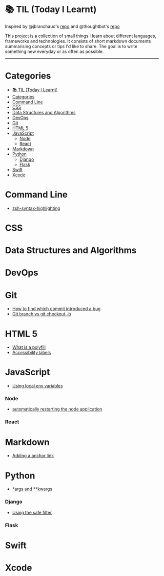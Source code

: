 # :books: TIL (Today I Learnt)

Inspired by @jbranchaud's [repo](https://github.com/jbranchaud/til) and @thoughtbot's [repo](https://github.com/thoughtbot/til)

This project is a collection of small things I learn about different languages, frameworks and technologies.
It consists of short markdown documents summarising concepts or tips I'd like to share.
The goal is to write something new everyday or as often as possible.

---

# Categories

- [:books: TIL (Today I Learnt)](#books-til-today-i-learnt)
- [Categories](#categories)
- [Command Line](#command-line)
- [CSS](#css)
- [Data Structures and Algorithms](#data-structures-and-algorithms)
- [DevOps](#devops)
- [Git](#git)
- [HTML 5](#html-5)
- [JavaScript](#javascript)
    - [Node](#node)
    - [React](#react)
- [Markdown](#markdown)
- [Python](#python)
    - [Django](#django)
    - [Flask](#flask)
- [Swift](#swift)
- [Xcode](#xcode)

# Command Line

-   [zsh-syntax-highlighting](commandLine/installing-zsh-syntax-highlighting.md)

# CSS

# Data Structures and Algorithms

# DevOps

# Git

-   [How to find which commit introduced a bug](git/git_bisect.md)
-   [Git branch vs git checkout -b](git/git-branch-vs-git-checkout-b.md)

# HTML 5

-   [What is a polyfill](html/polyfill.md)
-   [Accessibility labels](html/accessibilityLabels.md)

# JavaScript

-   [Using local env variables](javascript/local-enviroment-variables.md)

### Node

-   [automatically restarting the node application](javascript/node/nodemon.md)

### React

# Markdown

-   [Adding a anchor link](markdown/adding-an-achor-link.md)

# Python

-   [\*args and \*\*kwargs](python/args-and-kwargs.md)

### Django

-   [Using the safe filter](python/django/using-safe-filter.md)

### Flask

# Swift

# Xcode
